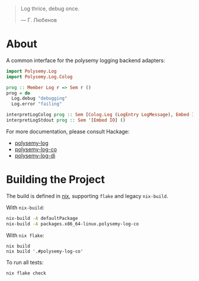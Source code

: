> Log thrice, debug once.
>
> –– Г. Любенов

# About

A common interface for the polysemy logging backend adapters:

```haskell
import Polysemy.Log
import Polysemy.Log.Colog

prog :: Member Log r => Sem r ()
prog = do
  Log.debug "debugging"
  Log.error "failing"

interpretLogColog prog :: Sem [Colog.Log (LogEntry LogMessage), Embed IO] ()
interpretLogStdout prog :: Sem '[Embed IO] ()
```

For more documentation, please consult Hackage:
* [polysemy-log](https://hackage.haskell.org/package/polysemy-log)
* [polysemy-log-co](https://hackage.haskell.org/package/polysemy-log-co)
* [polysemy-log-di](https://hackage.haskell.org/package/polysemy-log-di)

# Building the Project

The build is defined in [nix], supporting `flake` and legacy `nix-build`.

With `nix-build`:

```bash
nix-build -A defaultPackage
nix-build -A packages.x86_64-linux.polysemy-log-co
```

With `nix flake`:

```
nix build
nix build '.#polysemy-log-co'
```

To run all tests:

```bash
nix flake check
```

[nix]: https://nixos.org/manual/nix/unstable
